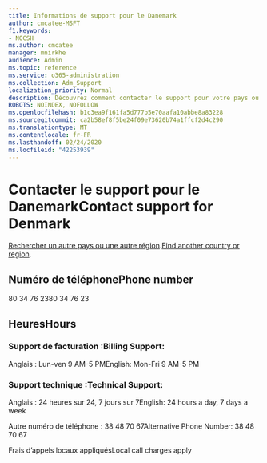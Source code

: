 ```yaml
---
title: Informations de support pour le Danemark
author: cmcatee-MSFT
f1.keywords:
- NOCSH
ms.author: cmcatee
manager: mnirkhe
audience: Admin
ms.topic: reference
ms.service: o365-administration
ms.collection: Adm_Support
localization_priority: Normal
description: Découvrez comment contacter le support pour votre pays ou région.
ROBOTS: NOINDEX, NOFOLLOW
ms.openlocfilehash: b1c3ea9f161fa5d777b5e70aafa10abbe8a83228
ms.sourcegitcommit: ca2b58ef8f5be24f09e73620b74a1ffcf2d4c290
ms.translationtype: MT
ms.contentlocale: fr-FR
ms.lasthandoff: 02/24/2020
ms.locfileid: "42253939"
---
```

# <a name="contact-support-for-denmark"></a><span data-ttu-id="cbe79-103">Contacter le support pour le Danemark</span><span class="sxs-lookup"><span data-stu-id="cbe79-103">Contact support for Denmark</span></span>

<span data-ttu-id="cbe79-104">[Rechercher un autre pays ou une autre région](../contact-support-for-business-products.md).</span><span class="sxs-lookup"><span data-stu-id="cbe79-104">[Find another country or region](../contact-support-for-business-products.md).</span></span>

## <a name="phone-number"></a><span data-ttu-id="cbe79-105">Numéro de téléphone</span><span class="sxs-lookup"><span data-stu-id="cbe79-105">Phone number</span></span>
<span data-ttu-id="cbe79-106">80 34 76 23</span><span class="sxs-lookup"><span data-stu-id="cbe79-106">80 34 76 23</span></span>

## <a name="hours"></a><span data-ttu-id="cbe79-107">Heures</span><span class="sxs-lookup"><span data-stu-id="cbe79-107">Hours</span></span>
### <a name="billing-support"></a><span data-ttu-id="cbe79-108">Support de facturation :</span><span class="sxs-lookup"><span data-stu-id="cbe79-108">Billing Support:</span></span>

<span data-ttu-id="cbe79-109">Anglais : Lun-ven 9 AM-5 PM</span><span class="sxs-lookup"><span data-stu-id="cbe79-109">English: Mon-Fri 9 AM-5 PM</span></span>

### <a name="technical-support"></a><span data-ttu-id="cbe79-110">Support technique :</span><span class="sxs-lookup"><span data-stu-id="cbe79-110">Technical Support:</span></span>

<span data-ttu-id="cbe79-111">Anglais : 24 heures sur 24, 7 jours sur 7</span><span class="sxs-lookup"><span data-stu-id="cbe79-111">English: 24 hours a day, 7 days a week</span></span>

<span data-ttu-id="cbe79-112">Autre numéro de téléphone : 38 48 70 67</span><span class="sxs-lookup"><span data-stu-id="cbe79-112">Alternative Phone Number: 38 48 70 67</span></span>

<span data-ttu-id="cbe79-113">Frais d’appels locaux appliqués</span><span class="sxs-lookup"><span data-stu-id="cbe79-113">Local call charges apply</span></span>